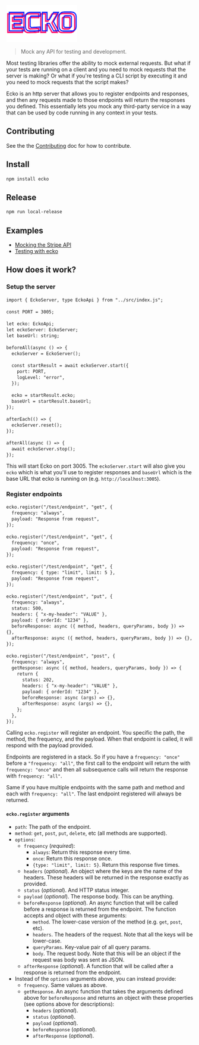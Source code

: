 ![Ecko](./docs/ecko.png)

> Mock any API for testing and development.

Most testing libraries offer the ability to mock external requests. But what if
your tests are running on a client and you need to mock requests that the server
is making? Or what if you're testing a CLI script by executing it and you need
to mock requests that the script makes?

Ecko is an http server that allows you to register endpoints and responses, and
then any requests made to those endpoints will return the responses you defined.
This essentially lets you mock any third-party service in a way that can be used
by code running in any context in your tests.

## Contributing

See the the [Contributing](./contributing.md) doc for how to contribute.

## Install

```bash
npm install ecko
```

## Release

```bash
npm run local-release
```

## Examples

- [Mocking the Stripe API](./tests/stripe-example.test.ts)
- [Testing with ecko](./tests/all.test.ts)

## How does it work?

### Setup the server

```tsx
import { EckoServer, type EckoApi } from "../src/index.js";

const PORT = 3005;

let ecko: EckoApi;
let eckoServer: EckoServer;
let baseUrl: string;

beforeAll(async () => {
  eckoServer = EckoServer();

  const startResult = await eckoServer.start({
    port: PORT,
    logLevel: "error",
  });

  ecko = startResult.ecko;
  baseUrl = startResult.baseUrl;
});

afterEach(() => {
  eckoServer.reset();
});

afterAll(async () => {
  await eckoServer.stop();
});
```

This will start Ecko on port 3005. The `eckoServer.start` will also give you
`ecko` which is what you'll use to register responses and `baseUrl` which is the
base URL that ecko is running on (e.g. `http://localhost:3005`).

### Register endpoints

```tsx
ecko.register("/test/endpoint", "get", {
  frequency: "always",
  payload: "Response from request",
});

ecko.register("/test/endpoint", "get", {
  frequency: "once",
  payload: "Response from request",
});

ecko.register("/test/endpoint", "get", {
  frequency: { type: "limit", limit: 5 },
  payload: "Response from request",
});

ecko.register("/test/endpoint", "put", {
  frequency: "always",
  status: 500,
  headers: { "x-my-header": "VALUE" },
  payload: { orderId: "1234" },
  beforeResponse: async ({ method, headers, queryParams, body }) => {},
  afterResponse: async ({ method, headers, queryParams, body }) => {},
});

ecko.register("/test/endpoint", "post", {
  frequency: "always",
  getResponse: async ({ method, headers, queryParams, body }) => {
    return {
      status: 202,
      headers: { "x-my-header": "VALUE" },
      payload: { orderId: "1234" },
      beforeResponse: async (args) => {},
      afterResponse: async (args) => {},
    };
  },
});
```

Calling `ecko.register` will register an endpoint. You specific the path, the
method, the frequency, and the payload. When that endpoint is called, it will
respond with the payload provided.

Endpoints are registered in a stack. So if you have a `frequency: "once"`
before a `"frequency: "all"`, the first call to the endpoint will return the
with `frequency: "once"` and then all subsequence calls will return the response
with `frequency: "all"`.

Same if you have multiple endpoints with the same path and method and each with
`frequency: "all"`. The last endpoint registered will always be returned.

#### `ecko.register` arguments

- `path`: The path of the endpoint.
- `method`: `get`, `post`, `put`, `delete`, etc (all methods are supported).
- `options`:
  - `frequency` (_required_):
    - `always`: Return this response every time.
    - `once`: Return this response once.
    - `{type: "limit", limit: 5}`. Return this response five times.
  - `headers` (_optional_). An object where the keys are the name of the
    headers. These headers will be returned in the response exactly as provided.
  - `status` (_optional_). And HTTP status integer.
  - `payload` (_optional_). The response body. This can be anything.
  - `beforeResponse` (_optional_). An async function that will be called before
    a response is returned from the endpoint. The function accepts and object
    with these arguments:
    - `method`. The lower-case version of the method (e.g. `get`, `post`, etc).
    - `headers`. The headers of the request. Note that all the keys will be lower-case.
    - `queryParams`. Key-value pair of all query params.
    - `body`. The request body. Note that this will be an object if the request
      was body was sent as JSON.
  - `afterResponse` (_optional_). A function that will be called after a
    response is returned from the endpoint.
- Instead of the `options` arguments above, you can instead provide:
  - `frequency`. Same values as above.
  - `getResponse`. An async function that takes the arguments defined above for
    `beforeResponse` and returns an object with these properties (see options
    above for descriptions):
    - `headers` (_optional_).
    - `status` (_optional_).
    - `payload` (_optional_).
    - `beforeResponse` (_optional_).
    - `afterResponse` (_optional_).
